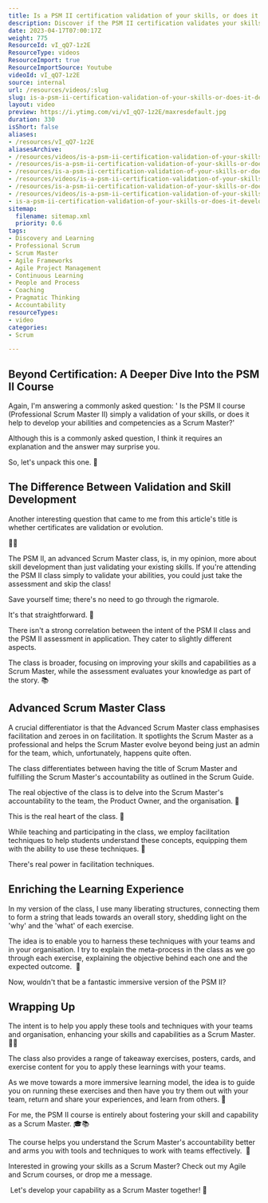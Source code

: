 ```yaml
---
title: Is a PSM II certification validation of your skills, or does it develop your skill and capability as a Scrum Master?
description: Discover if the PSM II certification validates your skills or enhances your capabilities as a Scrum Master. Join Martin Hinshelwood for insights!
date: 2023-04-17T07:00:17Z
weight: 775
ResourceId: vI_qQ7-1z2E
ResourceType: videos
ResourceImport: true
ResourceImportSource: Youtube
videoId: vI_qQ7-1z2E
source: internal
url: /resources/videos/:slug
slug: is-a-psm-ii-certification-validation-of-your-skills-or-does-it-develop-your-skill-and-capability-as-a-scrum-master
layout: video
preview: https://i.ytimg.com/vi/vI_qQ7-1z2E/maxresdefault.jpg
duration: 330
isShort: false
aliases:
- /resources/vI_qQ7-1z2E
aliasesArchive:
- /resources/videos/is-a-psm-ii-certification-validation-of-your-skills-or-does-it-develop-your-skill-and-capability-as-a-scrum-master
- /resources/is-a-psm-ii-certification-validation-of-your-skills-or-does-it-develop-your-skill-and-capability-as-a-scrum-master
- /resources/is-a-psm-ii-certification-validation-of-your-skills-or-does-it-develop-your-skill-and-capability
- /resources/videos/is-a-psm-ii-certification-validation-of-your-skills-or-does-it-develop-your-skill-and-capability-
- /resources/is-a-psm-ii-certification-validation-of-your-skills-or-does-it-develop-your-skill-and-capability-
- /resources/videos/is-a-psm-ii-certification-validation-of-your-skills-or-does-it-develop-your-skill-and-capability
- is-a-psm-ii-certification-validation-of-your-skills-or-does-it-develop-your-skill-and-capability-as-a-scrum-master
sitemap:
  filename: sitemap.xml
  priority: 0.6
tags:
- Discovery and Learning
- Professional Scrum
- Scrum Master
- Agile Frameworks
- Agile Project Management
- Continuous Learning
- People and Process
- Coaching
- Pragmatic Thinking
- Accountability
resourceTypes:
- video
categories:
- Scrum

---
```

## Beyond Certification: A Deeper Dive Into the PSM II Course

Again, I'm answering a commonly asked question: ' Is the PSM II course (Professional Scrum Master II) simply a validation of your skills, or does it help to develop your abilities and competencies as a Scrum Master?'

Although this is a commonly asked question, I think it requires an explanation and the answer may surprise you.

So, let's unpack this one. 🚀

## The Difference Between Validation and Skill Development

Another interesting question that came to me from this article's title is whether certificates are validation or evolution. 

📜💡

The PSM II, an advanced Scrum Master class, is, in my opinion, more about skill development than just validating your existing skills. If you're attending the PSM II class simply to validate your abilities, you could just take the assessment and skip the class!   

Save yourself time; there's no need to go through the rigmarole.

It's that straightforward. 🎯

There isn't a strong correlation between the intent of the PSM II class and the PSM II assessment in application. They cater to slightly different aspects.

The class is broader, focusing on improving your skills and capabilities as a Scrum Master, while the assessment evaluates your knowledge as part of the story. 📚

## Advanced Scrum Master Class

A crucial differentiator is that the Advanced Scrum Master class emphasises facilitation and zeroes in on facilitation. It spotlights the Scrum Master as a professional and helps the Scrum Master evolve beyond being just an admin for the team, which, unfortunately, happens quite often.

The class differentiates between having the title of Scrum Master and fulfilling the Scrum Master's accountability as outlined in the Scrum Guide.

The real objective of the class is to delve into the Scrum Master's accountability to the team, the Product Owner, and the organisation. 💼

This is the real heart of the class. 💖

While teaching and participating in the class, we employ facilitation techniques to help students understand these concepts, equipping them with the ability to use these techniques. 🧩

There's real power in facilitation techniques.

## Enriching the Learning Experience

In my version of the class, I use many liberating structures, connecting them to form a string that leads towards an overall story, shedding light on the 'why' and the 'what' of each exercise.

The idea is to enable you to harness these techniques with your teams and in your organisation. I try to explain the meta-process in the class as we go through each exercise, explaining the objective behind each one and the expected outcome.  💫

Now, wouldn't that be a fantastic immersive version of the PSM II?

## Wrapping Up

The intent is to help you apply these tools and techniques with your teams and organisation, enhancing your skills and capabilities as a Scrum Master. 🎯🔄

The class also provides a range of takeaway exercises, posters, cards, and exercise content for you to apply these learnings with your teams.

As we move towards a more immersive learning model, the idea is to guide you on running these exercises and then have you try them out with your team, return and share your experiences, and learn from others. 🌟

For me, the PSM II course is entirely about fostering your skill and capability as a Scrum Master. 🎓📚

The course helps you understand the Scrum Master's accountability better and arms you with tools and techniques to work with teams effectively.  💭

Interested in growing your skills as a Scrum Master? Check out my Agile and Scrum courses, or drop me a message. 

 Let's develop your capability as a Scrum Master together! 🌟
